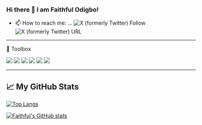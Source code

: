 ### Hi there 👋 I am Faithful Odigbo!

- 📫 How to reach me: ...
![X (formerly Twitter) Follow](https://img.shields.io/twitter/follow/faithfulOdigbo)
![X (formerly Twitter) URL](https://img.shields.io/twitter/url?url=https%3A%2F%2Ftwitter.com%2FfaithfulOdigbo)

---

🧰 Toolbox

<a href="https://cdnlogo.com/logo/nodejs-icon_39488.html"><img src="https://www.cdnlogo.com/logos/n/94/nodejs-icon.svg"></a>
<a href="https://cdnlogo.com/logo/javascript_18196.html"><img src="https://www.cdnlogo.com/logos/j/44/javascript.svg"></a>
<a href="https://cdnlogo.com/logo/html-5_8516.html"><img src="https://www.cdnlogo.com/logos/h/90/html-5.svg"></a>
<a href="https://cdnlogo.com/logo/css_36679.html"><img src="https://www.cdnlogo.com/logos/c/18/css.svg"></a>
<a href="https://cdnlogo.com/logo/bootstrap_39502.html"><img src="https://www.cdnlogo.com/logos/b/50/bootstrap.svg"></a>
<a href="https://cdnlogo.com/logo/mysql_9525.html"><img src="https://www.cdnlogo.com/logos/m/10/mysql.svg"></a>


---

## &#x1f4c8; My GitHub Stats

[![Top Langs](https://github-readme-stats.vercel.app/api/top-langs/?username=dev3Nigerian&theme=dark)](https://github.com/anuraghazra/github-readme-stats)

[![Faithful's GitHub stats](https://github-readme-stats.vercel.app/api?username=dev3Nigerian&theme=dark)](https://github.com/anuraghazra/github-readme-stats)


<!--
**dev3Nigerian/dev3Nigerian** is a ✨ _special_ ✨ repository because its `README.md` (this file) appears on your GitHub profile.

Here are some ideas to get you started:

- 🔭 I’m currently working on ...
- 🌱 I’m currently learning ...
- 👯 I’m looking to collaborate on ...
- 🤔 I’m looking for help with ...
- 💬 Ask me about ...

- 😄 Pronouns: ...
- ⚡ Fun fact: ...
-->
